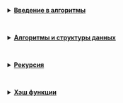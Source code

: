 <p><details> <summary> <strong><a href="0-Introduction_to_algorithms">Введение в алгоритмы</a></strong></summary>
  <p>&nbsp;</p>
  <p><a href="0-Introduction_to_algorithms/A_evaluate_function.py">A. Значения функции</a></p>
  <p><a href="0-Introduction_to_algorithms/B_check_parity.py">B. Чётные и нечётные числа</a></p>
  <p><a href="0-Introduction_to_algorithms/C_get_neighbours.py">C. Соседи</a></p>
  <p><a href="0-Introduction_to_algorithms/D_get_weather_randomness.py">D. Хаотичность погоды</a></p>
  <p><a href="0-Introduction_to_algorithms/E_get_longest_word.py">E. Самое длинное слово</a></p>
  <p><a href="0-Introduction_to_algorithms/F_is_palindrome.py">F. Палиндром</a></p>
  <p><a href="0-Introduction_to_algorithms/G_to_binary.py">G. Работа из дома</a></p>
  <p><a href="0-Introduction_to_algorithms/H_get_sum.py">H. Двоичная система</a></p>
  <p><a href="0-Introduction_to_algorithms/I_is_power_of_four.py">I. Степень четырёх</a></p>
  <p><a href="0-Introduction_to_algorithms/J_factorize.py">J. Факторизация</a></p>
  <p><a href="0-Introduction_to_algorithms/K_kget_sum.py">K. Списочная форма</a></p>
  <p><a href="0-Introduction_to_algorithms/L_get_excessive_letter.py">L. Лишняя буква</a></p>
  <p><a href="0-Introduction_to_algorithms/final_nearest_zero.py">A. Ближайший ноль</a></p>
  <p><a href="0-Introduction_to_algorithms/final_sleight_of_hand.py">B. Ловкость рук</a></p>
</details></p>
<p>&nbsp;</p>
<p><details> <summary> <strong><a href="1-Algorithms_and_data_structures">Алгоритмы и структуры данных</a> </strong></summary>
  <p>&nbsp;</p>
  <p><a href="1-Algorithms_and_data_structures/A_Monitoring.py">A. Мониторинг</a></p>
  <p><a href="1-Algorithms_and_data_structures/B_Todo_list.py">B. Список дел</a></p>
  <p><a href="1-Algorithms_and_data_structures/C_Unloved_business.py">C. Нелюбимое дело</a></p>
  <p><a href="1-Algorithms_and_data_structures/D_Caring_mother.py">D. Заботливая мама</a></p>
  <p><a href="1-Algorithms_and_data_structures/E_All_opposite.py">E. Всё наоборот</a></p>
  <p><a href="1-Algorithms_and_data_structures/F_Stack_max.py">F. Стек - Max</a></p>
  <p><a href="1-Algorithms_and_data_structures/G_Stack_MaxEffective.py">G. Стек - MaxEffective</a></p>
  <p><a href="1-Algorithms_and_data_structures/H_Bracket_sequence.py">H. Скобочная последовательность</a></p>
  <p><a href="1-Algorithms_and_data_structures/I_Limited_queue.py">I. Ограниченная очередь</a></p>
  <p><a href="1-Algorithms_and_data_structures/J_List_with_queue.py">J. Списочная очередь</a></p>
  <p><a href="1-Algorithms_and_data_structures/K_Recursive_Fibonacci_numbers.py">K. Рекурсивные числа Фибоначчи</a></p>
  <p><a href="1-Algorithms_and_data_structures/L_Fibonacci_modulo.py">L. Фибоначчи по модулю</a></p>
  <p><a href="1-Algorithms_and_data_structures/final_A_Deck.py">A. Дек</a></p>
  <p><a href="1-Algorithms_and_data_structures/final_B_Calculator.py">B. Калькулятор</a></p>
</details></p>
<p>&nbsp;</p>
<p><details> <summary> <strong><a href="2-Recursions">Рекурсия</a> </strong></summary>
  <p>&nbsp;</p>
  <p>A. Генератор скобок</p>
  <p>B. Комбинации</p>
  <p>C. Подпоследовательность</p>
  <p>D. Печеньки</p>
  <p>E. Покупка домов</p>
  <p>F. Периметр треугольника</p>
  <p>G. Гардероб</p>
  <p>H. Большое число</p>
  <p>I. Любители конференций</p>
  <p>J. Пузырёк</p>
  <p>K. Сортировка слиянием</p>
  <p>L. Два велосипеда</p>
  <p>N. Клумбы</p>
  <p>A. Поиск в сломанном массиве</p>
  <p>B. Эффективная быстрая сортировка</p>
</details></p>
<p>&nbsp;</p>
<p><details> <summary> <strong><a href="3-Hash_functions">Хэш функции</a> </strong></summary>
  <p>&nbsp;</p>
  <p>A. Полиномиальный хеш</p>
  <p>B. Сломай меня</p>
  <p>C. Префиксные хеши</p>
  <p>D. Кружки</p>
  <p>E. Подстроки</p>
</details></p>
